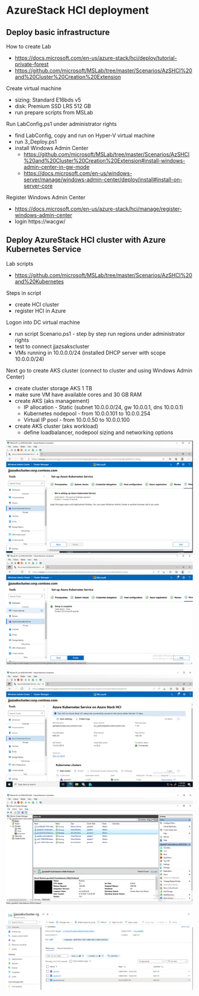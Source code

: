 # AzureStack HCI deployment

## Deploy basic infrastructure

How to create Lab
- https://docs.microsoft.com/en-us/azure-stack/hci/deploy/tutorial-private-forest
- https://github.com/microsoft/MSLab/tree/master/Scenarios/AzSHCI%20and%20Cluster%20Creation%20Extension

Create virtual machine
- sizing: Standard E16bds v5
- disk: Premium SSD LRS 512 GB
- run prepare scripts from MSLab

Run LabConfig.ps1 under administrator rights
- find LabConfig, copy and run on Hyper-V virtual machine
- run 3_Deploy.ps1
- install Windows Admin Center 
    - https://github.com/microsoft/MSLab/tree/master/Scenarios/AzSHCI%20and%20Cluster%20Creation%20Extension#install-windows-admin-center-in-gw-mode
    - https://docs.microsoft.com/en-us/windows-server/manage/windows-admin-center/deploy/install#install-on-server-core

Register Windows Admin Center
- https://docs.microsoft.com/en-us/azure-stack/hci/manage/register-windows-admin-center
- login https://wacgw/

## Deploy AzureStack HCI cluster with Azure Kubernetes Service

Lab scripts
- https://github.com/microsoft/MSLab/tree/master/Scenarios/AzSHCI%20and%20Kubernetes

Steps in script
- create HCI cluster
- register HCI in Azure

Logon into DC virtual machine 
- run script Scenario.ps1 - step by step run regions under administrator rights
- test to connect jjazsakscluster
- VMs running in 10.0.0.0/24 (installed DHCP server with scope 10.0.0.0/24)

Next go to create AKS cluster (connect to cluster and using Windows Admin Center)
- create cluster storage AKS 1 TB
- make sure VM have available cores and 30 GB RAM
- create AKS (aks management)
    - IP allocation - Static (subnet 10.0.0.0/24, gw 10.0.0.1, dns 10.0.0.1)
    - Kubernetes nodepool - from 10.0.0.101 to 10.0.0.254
    - Virtual IP pool - from 10.0.0.50 to 10.0.0.100
- create AKS cluster (aks workload)
    - define loadbalancer, nodepool sizing and networking options

![AzureStack HCI AKS](media/aks-create.png)
![AzureStack HCI AKS](media/aks-created.png)

![AzureStack HCI AKS](media/aks-cluster01.png)

![AzureStack HCI cluster](media/hci-cluster.png)

![Azure Portal](media/portal.png)